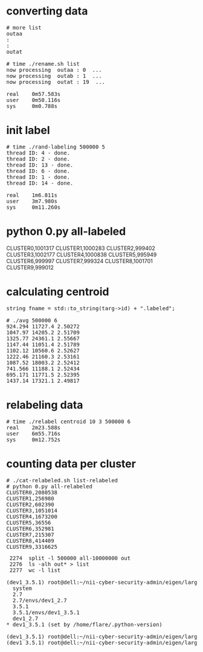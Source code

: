 # converting data
<pre>
# more list
outaa
:
:
outat

# time ./rename.sh list
now processing  outaa : 0  ...
now processing  outab : 1  ...
now processing  outat : 19  ...

real    0m57.583s
user    0m50.116s
sys     0m0.788s
</pre>

# init label
<pre>
# time ./rand-labeling 500000 5
thread ID: 4 - done.
thread ID: 2 - done.
thread ID: 13 - done.
thread ID: 6 - done.
thread ID: 1 - done.
thread ID: 14 - done.

real    1m6.811s
user    3m7.980s
sys     0m11.260s
</pre>

# python 0.py all-labeled 
CLUSTER0,1001317
CLUSTER1,1000283
CLUSTER2,999402
CLUSTER3,1002177
CLUSTER4,1000838
CLUSTER5,995949
CLUSTER6,999997
CLUSTER7,999324
CLUSTER8,1001701
CLUSTER9,999012

# calculating centroid
<pre>
string fname = std::to_string(targ->id) + ".labeled";

# ./avg 500000 6
924.294 11727.4 2.50272
1047.97 14205.2 2.51709
1325.77 24361.1 2.55667
1147.44 11051.4 2.51789
1102.12 10560.6 2.52627
1222.46 21160.3 2.53161
1087.52 18003.2 2.52412
741.566 11188.1 2.52434
695.171 11771.5 2.52395
1437.14 17321.1 2.49817
</pre>

# relabeling data
<pre>
# time ./relabel centroid 10 3 500000 6
real    2m23.588s
user    6m55.716s
sys     0m12.752s
</pre>

# counting data per cluster
<pre>
# ./cat-relabeled.sh list-relabeled 
# python 0.py all-relabeled 
CLUSTER0,2080538
CLUSTER1,256980
CLUSTER2,602390
CLUSTER3,1051014
CLUSTER4,1673200
CLUSTER5,36556
CLUSTER6,352981
CLUSTER7,215307
CLUSTER8,414409
CLUSTER9,3316625
</pre>

<pre>
 2274  split -l 500000 all-10000000 out
 2276  ls -alh out* > list
 2277  wc -l list

(dev1_3.5.1) root@dell:~/nii-cyber-security-admin/eigen/large_text4# pyenv versions
  system
  2.7
  2.7/envs/dev1_2.7
  3.5.1
  3.5.1/envs/dev1_3.5.1
  dev1_2.7
* dev1_3.5.1 (set by /home/flare/.python-version)

(dev1_3.5.1) root@dell:~/nii-cyber-security-admin/eigen/large_text4# pyenv global 2.7
(dev1_3.5.1) root@dell:~/nii-cyber-security-admin/eigen/large_text4# pyenv local dev1_2.7
</pre>

